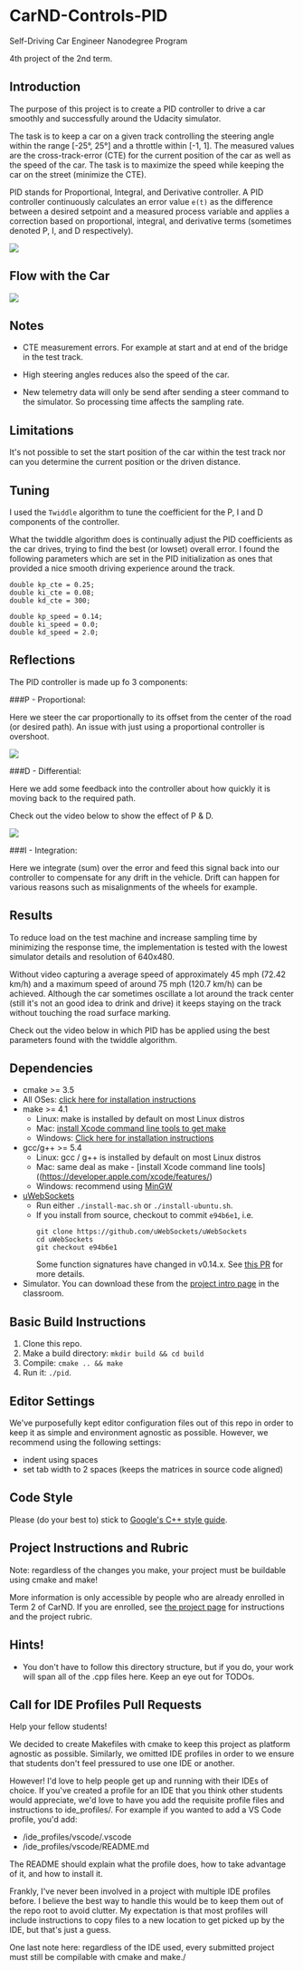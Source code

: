 # CarND-Controls-PID
Self-Driving Car Engineer Nanodegree Program

4th project of the 2nd term.

## Introduction

The purpose of this project is to create a PID controller to drive a car smoothly and successfully around the Udacity simulator.

The task is to keep a car on a given track controlling the steering angle within the range [-25°, 25°] and a throttle within [-1, 1]. The measured values are the cross-track-error (CTE) for the current position of the car as well as the speed of the car. The task is to maximize the speed while keeping the car on the street (minimize the CTE).

PID stands for Proportional, Integral, and Derivative controller. A PID controller continuously calculates an error value `e(t)` as the difference between a desired setpoint and a measured process variable and applies a correction based on proportional, integral, and derivative terms (sometimes denoted P, I, and D respectively).


![](assets/PID.png)


## Flow with the Car

![](assets/PID-Car.png)


## Notes

- CTE measurement errors. For example at start and at end of the bridge in the test track.

- High steering angles reduces also the speed of the car.

- New telemetry data will only be send after sending a steer command to the simulator. So processing time affects the sampling rate.

## Limitations

It's not possible to set the start position of the car within the test track nor can you determine the current position or the driven distance.

## Tuning

I used the `Twiddle` algorithm to tune the coefficient for the P, I and D components of the controller. 

What the twiddle algorithm does is continually adjust the PID coefficients as the car drives, trying to find the best (or lowset) overall error. I found the following parameters which are set in the PID initialization as ones that provided a nice smooth driving experience around the track.

```
double kp_cte = 0.25;
double ki_cte = 0.08;
double kd_cte = 300;

double kp_speed = 0.14;
double ki_speed = 0.0;
double kd_speed = 2.0;
```

## Reflections
The PID controller is made up fo 3 components:

###P - Proportional:

Here we steer the car proportionally to its offset from the center of the road (or desired path). An issue with just using a proportional controller is overshoot.

[![](http://img.youtube.com/vi/LSonm1fgvZc/0.jpg)](https://youtu.be/LSonm1fgvZc)

###D - Differential:

Here we add some feedback into the controller about how quickly it is moving back to the required path.

Check out the video below to show the effect of P & D.

[![](http://img.youtube.com/vi/Kk6OF_-DFQM/0.jpg)](https://youtu.be/Kk6OF_-DFQM)

###I - Integration:

Here we integrate (sum) over the error and feed this signal back into our controller to compensate for any drift in the vehicle. Drift can happen for various reasons such as misalignments of the wheels for example.


## Results
To reduce load on the test machine and increase sampling time by minimizing the response time, the implementation is tested with the lowest simulator details and resolution of 640x480.

Without video capturing a average speed of approximately 45 mph (72.42 km/h) and a maximum speed of around 75 mph (120.7 km/h) can be achieved. Although the car sometimes oscillate a lot around the track center (still it's not an good idea to drink and drive) it keeps staying on the track without touching the road surface marking.

Check out the video below in which PID has be applied using the best parameters found with the twiddle algorithm.

## Dependencies

* cmake >= 3.5
 * All OSes: [click here for installation instructions](https://cmake.org/install/)
* make >= 4.1
  * Linux: make is installed by default on most Linux distros
  * Mac: [install Xcode command line tools to get make](https://developer.apple.com/xcode/features/)
  * Windows: [Click here for installation instructions](http://gnuwin32.sourceforge.net/packages/make.htm)
* gcc/g++ >= 5.4
  * Linux: gcc / g++ is installed by default on most Linux distros
  * Mac: same deal as make - [install Xcode command line tools]((https://developer.apple.com/xcode/features/)
  * Windows: recommend using [MinGW](http://www.mingw.org/)
* [uWebSockets](https://github.com/uWebSockets/uWebSockets)
  * Run either `./install-mac.sh` or `./install-ubuntu.sh`.
  * If you install from source, checkout to commit `e94b6e1`, i.e.
    ```
    git clone https://github.com/uWebSockets/uWebSockets 
    cd uWebSockets
    git checkout e94b6e1
    ```
    Some function signatures have changed in v0.14.x. See [this PR](https://github.com/udacity/CarND-MPC-Project/pull/3) for more details.
* Simulator. You can download these from the [project intro page](https://github.com/udacity/self-driving-car-sim/releases) in the classroom.

## Basic Build Instructions

1. Clone this repo.
2. Make a build directory: `mkdir build && cd build`
3. Compile: `cmake .. && make`
4. Run it: `./pid`. 

## Editor Settings

We've purposefully kept editor configuration files out of this repo in order to
keep it as simple and environment agnostic as possible. However, we recommend
using the following settings:

* indent using spaces
* set tab width to 2 spaces (keeps the matrices in source code aligned)

## Code Style

Please (do your best to) stick to [Google's C++ style guide](https://google.github.io/styleguide/cppguide.html).

## Project Instructions and Rubric

Note: regardless of the changes you make, your project must be buildable using
cmake and make!

More information is only accessible by people who are already enrolled in Term 2
of CarND. If you are enrolled, see [the project page](https://classroom.udacity.com/nanodegrees/nd013/parts/40f38239-66b6-46ec-ae68-03afd8a601c8/modules/f1820894-8322-4bb3-81aa-b26b3c6dcbaf/lessons/e8235395-22dd-4b87-88e0-d108c5e5bbf4/concepts/6a4d8d42-6a04-4aa6-b284-1697c0fd6562)
for instructions and the project rubric.

## Hints!

* You don't have to follow this directory structure, but if you do, your work
  will span all of the .cpp files here. Keep an eye out for TODOs.

## Call for IDE Profiles Pull Requests

Help your fellow students!

We decided to create Makefiles with cmake to keep this project as platform
agnostic as possible. Similarly, we omitted IDE profiles in order to we ensure
that students don't feel pressured to use one IDE or another.

However! I'd love to help people get up and running with their IDEs of choice.
If you've created a profile for an IDE that you think other students would
appreciate, we'd love to have you add the requisite profile files and
instructions to ide_profiles/. For example if you wanted to add a VS Code
profile, you'd add:

* /ide_profiles/vscode/.vscode
* /ide_profiles/vscode/README.md

The README should explain what the profile does, how to take advantage of it,
and how to install it.

Frankly, I've never been involved in a project with multiple IDE profiles
before. I believe the best way to handle this would be to keep them out of the
repo root to avoid clutter. My expectation is that most profiles will include
instructions to copy files to a new location to get picked up by the IDE, but
that's just a guess.

One last note here: regardless of the IDE used, every submitted project must
still be compilable with cmake and make./
